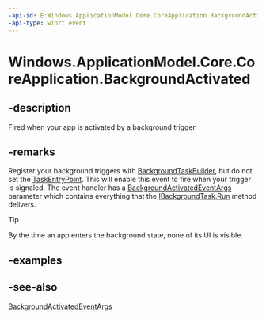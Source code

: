 ```yaml
---
-api-id: E:Windows.ApplicationModel.Core.CoreApplication.BackgroundActivated
-api-type: winrt event
---
```


<!-- Event syntax
static public event Windows.Foundation.EventHandler BackgroundActivated<Windows.ApplicationModel.Activation.BackgroundActivatedEventArgs>
-->

# Windows.ApplicationModel.Core.CoreApplication.BackgroundActivated

## -description
Fired when your app is activated by a background trigger.

## -remarks
Register your background triggers with [BackgroundTaskBuilder](../windows.applicationmodel.background/backgroundtaskbuilder.md), but do not set the [TaskEntryPoint](../windows.applicationmodel.background/backgroundtaskbuilder_taskentrypoint.md). This will enable this event to fire when your trigger is signaled. The event handler has a [BackgroundActivatedEventArgs](../windows.applicationmodel.activation/backgroundactivatedeventargs.md) parameter which contains everything that the [IBackgroundTask.Run](../windows.applicationmodel.background/ibackgroundtask_run_2017283929.md) method delivers.



> [!TIP]
> By the time an app enters the background state, none of its UI is visible.

## -examples

## -see-also
[BackgroundActivatedEventArgs](../windows.applicationmodel.activation/backgroundactivatedeventargs.md)